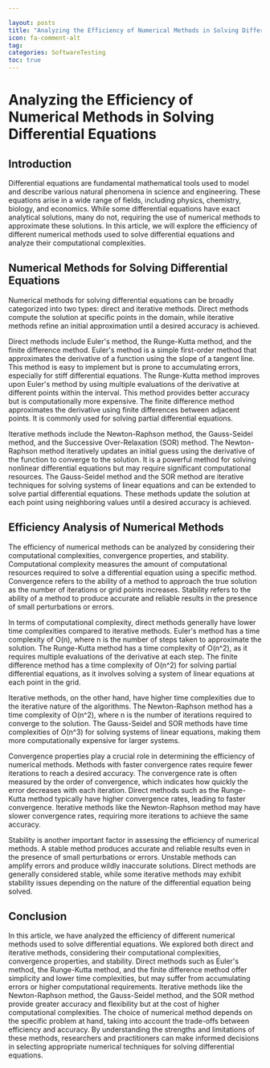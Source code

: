 ```yaml
---

layout: posts
title: "Analyzing the Efficiency of Numerical Methods in Solving Differential Equations"
icon: fa-comment-alt
tag:      
categories: SoftwareTesting
toc: true
---
```




# Analyzing the Efficiency of Numerical Methods in Solving Differential Equations

## Introduction

Differential equations are fundamental mathematical tools used to model and describe various natural phenomena in science and engineering. These equations arise in a wide range of fields, including physics, chemistry, biology, and economics. While some differential equations have exact analytical solutions, many do not, requiring the use of numerical methods to approximate these solutions. In this article, we will explore the efficiency of different numerical methods used to solve differential equations and analyze their computational complexities.

## Numerical Methods for Solving Differential Equations

Numerical methods for solving differential equations can be broadly categorized into two types: direct and iterative methods. Direct methods compute the solution at specific points in the domain, while iterative methods refine an initial approximation until a desired accuracy is achieved.

Direct methods include Euler's method, the Runge-Kutta method, and the finite difference method. Euler's method is a simple first-order method that approximates the derivative of a function using the slope of a tangent line. This method is easy to implement but is prone to accumulating errors, especially for stiff differential equations. The Runge-Kutta method improves upon Euler's method by using multiple evaluations of the derivative at different points within the interval. This method provides better accuracy but is computationally more expensive. The finite difference method approximates the derivative using finite differences between adjacent points. It is commonly used for solving partial differential equations.

Iterative methods include the Newton-Raphson method, the Gauss-Seidel method, and the Successive Over-Relaxation (SOR) method. The Newton-Raphson method iteratively updates an initial guess using the derivative of the function to converge to the solution. It is a powerful method for solving nonlinear differential equations but may require significant computational resources. The Gauss-Seidel method and the SOR method are iterative techniques for solving systems of linear equations and can be extended to solve partial differential equations. These methods update the solution at each point using neighboring values until a desired accuracy is achieved.

## Efficiency Analysis of Numerical Methods

The efficiency of numerical methods can be analyzed by considering their computational complexities, convergence properties, and stability. Computational complexity measures the amount of computational resources required to solve a differential equation using a specific method. Convergence refers to the ability of a method to approach the true solution as the number of iterations or grid points increases. Stability refers to the ability of a method to produce accurate and reliable results in the presence of small perturbations or errors.

In terms of computational complexity, direct methods generally have lower time complexities compared to iterative methods. Euler's method has a time complexity of O(n), where n is the number of steps taken to approximate the solution. The Runge-Kutta method has a time complexity of O(n^2), as it requires multiple evaluations of the derivative at each step. The finite difference method has a time complexity of O(n^2) for solving partial differential equations, as it involves solving a system of linear equations at each point in the grid.

Iterative methods, on the other hand, have higher time complexities due to the iterative nature of the algorithms. The Newton-Raphson method has a time complexity of O(n^2), where n is the number of iterations required to converge to the solution. The Gauss-Seidel and SOR methods have time complexities of O(n^3) for solving systems of linear equations, making them more computationally expensive for larger systems.

Convergence properties play a crucial role in determining the efficiency of numerical methods. Methods with faster convergence rates require fewer iterations to reach a desired accuracy. The convergence rate is often measured by the order of convergence, which indicates how quickly the error decreases with each iteration. Direct methods such as the Runge-Kutta method typically have higher convergence rates, leading to faster convergence. Iterative methods like the Newton-Raphson method may have slower convergence rates, requiring more iterations to achieve the same accuracy.

Stability is another important factor in assessing the efficiency of numerical methods. A stable method produces accurate and reliable results even in the presence of small perturbations or errors. Unstable methods can amplify errors and produce wildly inaccurate solutions. Direct methods are generally considered stable, while some iterative methods may exhibit stability issues depending on the nature of the differential equation being solved.

## Conclusion

In this article, we have analyzed the efficiency of different numerical methods used to solve differential equations. We explored both direct and iterative methods, considering their computational complexities, convergence properties, and stability. Direct methods such as Euler's method, the Runge-Kutta method, and the finite difference method offer simplicity and lower time complexities, but may suffer from accumulating errors or higher computational requirements. Iterative methods like the Newton-Raphson method, the Gauss-Seidel method, and the SOR method provide greater accuracy and flexibility but at the cost of higher computational complexities. The choice of numerical method depends on the specific problem at hand, taking into account the trade-offs between efficiency and accuracy. By understanding the strengths and limitations of these methods, researchers and practitioners can make informed decisions in selecting appropriate numerical techniques for solving differential equations.